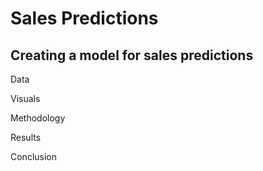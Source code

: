 # Sales Predictions

## Creating a model for sales predictions


Data


Visuals


Methodology


Results


Conclusion
